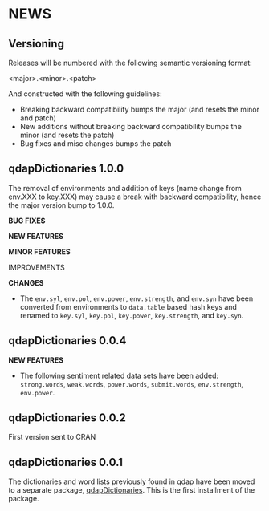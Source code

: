NEWS 
====

Versioning
----------

Releases will be numbered with the following semantic versioning format:

&lt;major&gt;.&lt;minor&gt;.&lt;patch&gt;

And constructed with the following guidelines:

* Breaking backward compatibility bumps the major (and resets the minor 
  and patch)
* New additions without breaking backward compatibility bumps the minor 
  (and resets the patch)
* Bug fixes and misc changes bumps the patch

qdapDictionaries 1.0.0
----------------------------------------------------------------

The removal of environments and addition of keys (name change from env.XXX to 
key.XXX) may cause a break with backward compatibility, hence the major version 
bump to 1.0.0.

**BUG FIXES**

**NEW FEATURES**

**MINOR FEATURES**

IMPROVEMENTS

**CHANGES**

* The `env.syl`, `env.pol`, `env.power`, `env.strength`, and `env.syn` have been 
  converted from environments to `data.table` based hash keys and renamed to 
  `key.syl`, `key.pol`, `key.power`, `key.strength`, and `key.syn`.


qdapDictionaries 0.0.4
----------------------------------------------------------------

**NEW FEATURES**

*  The following sentiment related data sets have been added: `strong.words`, 
  `weak.words`, `power.words`, `submit.words`, `env.strength`, `env.power`.


qdapDictionaries 0.0.2
----------------------------------------------------------------

First version sent to CRAN

qdapDictionaries 0.0.1
----------------------------------------------------------------

The dictionaries and word lists previously found in qdap have been moved to a separate package, <a href="https://github.com/trinker/qdapDictionaries" target="_blank">qdapDictionaries</a>.  This is the first installment of the package.